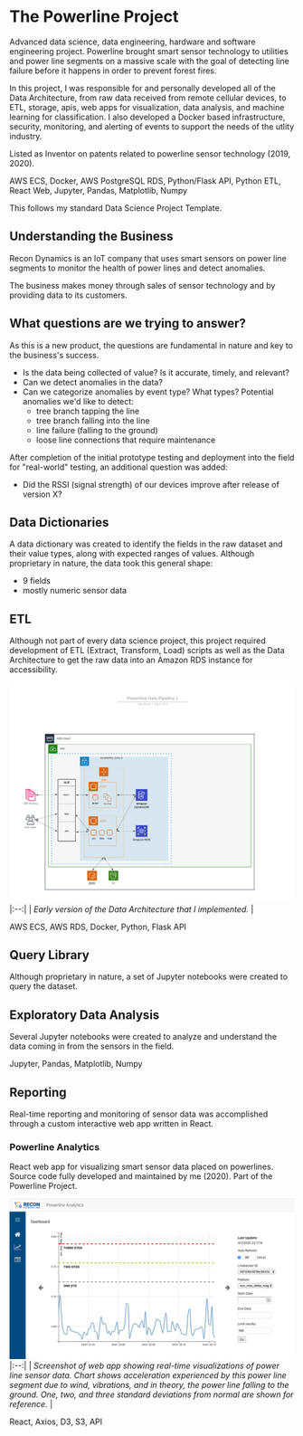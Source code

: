 # The Powerline Project
Advanced data science, data engineering, hardware and software engineering project.  Powerline brought smart sensor technology to utilities and power line segments on a massive scale with the goal of detecting line failure before it happens in order to prevent forest fires.

In this project, I was responsible for and personally developed all of the Data Architecture, from raw data received from remote cellular devices, to ETL, storage, apis, web apps for visualization, data analysis, and machine learning for classification.  I also developed a Docker based infrastructure, security, monitoring, and alerting of events to support the needs of the utlity industry.  

Listed as Inventor on patents related to powerline sensor technology (2019, 2020).

AWS ECS, Docker, AWS PostgreSQL RDS, Python/Flask API, Python ETL, React Web, Jupyter, Pandas, Matplotlib, Numpy

This follows my standard Data Science Project Template.

## Understanding the Business

Recon Dynamics is an IoT company that uses smart sensors on power line segments to monitor the health of power lines and detect anomalies.

The business makes money through sales of sensor technology and by providing data to its customers.

## What questions are we trying to answer?

As this is a new product, the questions are fundamental in nature and key to the business's success.

- Is the data being collected of value?  Is it accurate, timely, and relevant?
- Can we detect anomalies in the data?
- Can we categorize anomalies by event type?  What types?  Potential anomalies we'd like to detect:
   - tree branch tapping the line
   - tree branch falling into the line
   - line failure (falling to the ground)
   - loose line connections that require maintenance

After completion of the initial prototype testing and deployment into the field for "real-world" testing, an additional question was added:

- Did the RSSI (signal strength) of our devices improve after release of version X?

## Data Dictionaries

A data dictionary was created to identify the fields in the raw dataset and their value types, along with expected ranges of values.  Although proprietary in nature, the data took this general shape:

- 9 fields
- mostly numeric sensor data

## ETL

Although not part of every data science project, this project required development of ETL (Extract, Transform, Load) scripts as well as the Data Architecture to get the raw data into an Amazon RDS instance for accessibility.

![Data Architecture](images/powerline-data-pipeline.png)
|:--:|
| *Early version of the Data Architecture that I implemented.* |

AWS ECS, AWS RDS, Docker, Python, Flask API

## Query Library

Although proprietary in nature, a set of Jupyter notebooks were created to query the dataset.

## Exploratory Data Analysis

Several Jupyter notebooks were created to analyze and understand the data coming in from the sensors in the field.

Jupyter, Pandas, Matplotlib, Numpy

## Reporting

Real-time reporting and monitoring of sensor data was accomplished through a custom interactive web app written in React.

### Powerline Analytics

React web app for visualizing smart sensor data placed on powerlines.  Source code fully developed and maintained by me (2020).  Part of the Powerline Project.

![Visualization of power line sensor data](images/powerline-analytics.png)
|:--:| 
| *Screenshot of web app showing real-time visualizations of power line sensor data.  Chart shows acceleration experienced by this power line segment due to wind, vibrations, and in theory, the power line falling to the ground.  One, two, and three standard deviations from normal are shown for reference.* |

React, Axios, D3, S3, API




